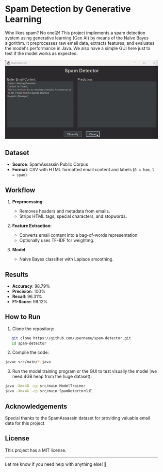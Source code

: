 # Spam Detection by Generative Learning 

Who likes spam? No one😡! This project implements a spam detection system using generative learning (Gen AI) by means of the Naïve Bayes algorithm. It preprocesses raw email data, extracts features, and evaluates the model's performance in Java. We also have a simple GUI here just to test if the model works as expected.

<div align="center">
    <img src="https://github.com/davidomanovic/spam-detector/blob/main/example.gif" alt="Example" width="700"/>
</div>


## Dataset
- **Source**: SpamAssassin Public Corpus
- **Format**: CSV with HTML formatted email content and labels (`0 = ham`, `1 = spam`)

## Workflow
1. **Preprocessing**:
   - Removes headers and metadata from emails.
   - Strips HTML tags, special characters, and stopwords.

2. **Feature Extraction**:
   - Converts email content into a bag-of-words representation.
   - Optionally uses TF-IDF for weighting.

3. **Model**:
   - Naive Bayes classifier with Laplace smoothing.

## Results
- **Accuracy**: 98.79%
- **Precision**: 100%
- **Recall**: 96.31%
- **F1-Score**: 98.12%

## How to Run
1. Clone the repository:
```bash
   git clone https://github.com/username/spam-detector.git
   cd spam-detector
```

2. Compile the code:
```bash
javac src/main/*.java
```

3. Run the model training program or the GUI to test visually the model (we need 4GB heap from the huge dataset):
```bash
java -Xmx4G -cp src/main ModelTrainer
java -Xmx4G -cp src/main SpamDetectorGUI
```

## Acknowledgements
Special thanks to the SpamAssassin dataset for providing valuable email data for this project.

## License
This project has a MIT license.

---
Let me know if you need help with anything else! 🎯
